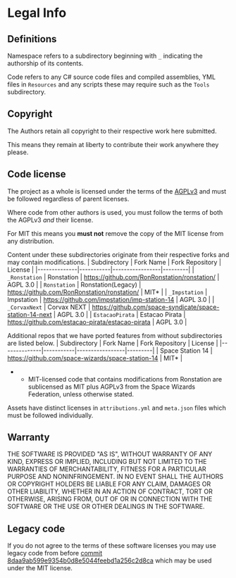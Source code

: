 # Legal Info

## Definitions

Namespace refers to a subdirectory beginning with `_` indicating the authorship of its contents.

Code refers to any C# source code files and compiled assemblies, YML files in `Resources` and any scripts these may require such as the `Tools` subdirectory.

## Copyright

The Authors retain all copyright to their respective work here submitted.

This means they remain at liberty to contribute their work anywhere they please.

## Code license

The project as a whole is licensed under the terms of the [AGPLv3](/LICENSE-AGPLv3.txt) and must be followed regardless of parent licenses.

Where code from other authors is used, you must follow the terms of both the AGPLv3 *and* their license.

For MIT this means you **must not** remove the copy of the MIT license from any distribution.

Content under these subdirectories originate from their respective forks and may contain modifications.
| Subdirectory | Fork Name | Fork Repository | License |
|--------------|-----------|-----------------|---------|
| `_Ronstation` | Ronstation | https://github.com/RonRonstation/ronstation/ | AGPL 3.0 |
| `Ronstation` | Ronstation(Legacy) | https://github.com/RonRonstation/ronstation/ | MIT* |
| `_Impstation` | Impstation | https://github.com/impstation/imp-station-14 | AGPL 3.0 |
| `_CorvaxNext` | Corvax NEXT | https://github.com/space-syndicate/space-station-14-next | AGPL 3.0 |
| `EstacaoPirata` | Estacao Pirata | https://github.com/estacao-pirata/estacao-pirata | AGPL 3.0 |

Additional repos that we have ported features from without subdirectories are listed below.
| Subdirectory | Fork Name | Fork Repository | License |
|--------------|-----------|-----------------|---------|
| Space Station 14 | https://github.com/space-wizards/space-station-14 | MIT* |

- * MIT-licensed code that contains modifications from Ronstation are sublicensed as MIT plus AGPLv3 from the Space Wizards Federation, unless otherwise stated.

Assets have distinct licenses in `attributions.yml` and `meta.json` files which must be followed individually.

## Warranty

THE SOFTWARE IS PROVIDED "AS IS", WITHOUT WARRANTY OF ANY KIND, EXPRESS OR
IMPLIED, INCLUDING BUT NOT LIMITED TO THE WARRANTIES OF MERCHANTABILITY, FITNESS
FOR A PARTICULAR PURPOSE AND NONINFRINGEMENT. IN NO EVENT SHALL THE AUTHORS OR
COPYRIGHT HOLDERS BE LIABLE FOR ANY CLAIM, DAMAGES OR OTHER LIABILITY, WHETHER
IN AN ACTION OF CONTRACT, TORT OR OTHERWISE, ARISING FROM, OUT OF OR IN
CONNECTION WITH THE SOFTWARE OR THE USE OR OTHER DEALINGS IN THE SOFTWARE.

## Legacy code

If you do not agree to the terms of these software licenses you may use legacy code from before [commit 8daa9ab599e9354b0d8e5044feebd1a256c2d8ca](https://github.com/RonRonstation/ronstation/commit/8daa9ab599e9354b0d8e5044feebd1a256c2d8ca) which may be used under the MIT license.